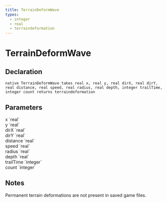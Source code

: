 ```yaml
---
title: TerrainDeformWave
types:
  - integer
  - real
  - terraindeformation
---
```


# TerrainDeformWave

## Declaration

```
native TerrainDeformWave takes real x, real y, real dirX, real dirY, real distance, real speed, real radius, real depth, integer trailTime, integer count returns terraindeformation
```

## Parameters
<dl>
  <dt>x `real`</dt>
  <dd></dd>

  <dt>y `real`</dt>
  <dd></dd>

  <dt>dirX `real`</dt>
  <dd></dd>

  <dt>dirY `real`</dt>
  <dd></dd>

  <dt>distance `real`</dt>
  <dd></dd>

  <dt>speed `real`</dt>
  <dd></dd>

  <dt>radius `real`</dt>
  <dd></dd>

  <dt>depth `real`</dt>
  <dd></dd>

  <dt>trailTime `integer`</dt>
  <dd></dd>

  <dt>count `integer`</dt>
  <dd></dd>
</dl>

## Notes 
Permanent terrain deformations are not present in saved game files.